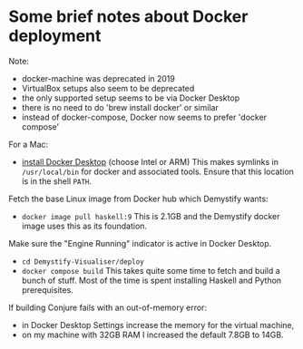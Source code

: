 # Some brief notes about Docker deployment

Note:
* docker-machine was deprecated in 2019
* VirtualBox setups also seem to be deprecated
* the only supported setup seems to be via Docker Desktop
* there is no need to do 'brew install docker' or similar
* instead of docker-compose, Docker now seems to prefer 'docker compose'

For a Mac:
* [install Docker Desktop](https://docs.docker.com/desktop/mac/install/) (choose Intel or ARM)
This makes symlinks in `/usr/local/bin` for docker and associated tools.
Ensure that this location is in the shell `PATH`.

Fetch the base Linux image from Docker hub which Demystify wants:
*  `docker image pull haskell:9`
This is 2.1GB and the Demystify docker image uses this as its foundation.

Make sure the "Engine Running" indicator is active in Docker Desktop.
*  `cd Demystify-Visualiser/deploy`
*  `docker compose build`
This takes quite some time to fetch and build a bunch of stuff.
Most of the time is spent installing Haskell and Python prerequisites.

If building Conjure fails with an out-of-memory error:
* in Docker Desktop Settings increase the memory for the virtual machine,
* on my machine with 32GB RAM I increased the default 7.8GB to 14GB.


